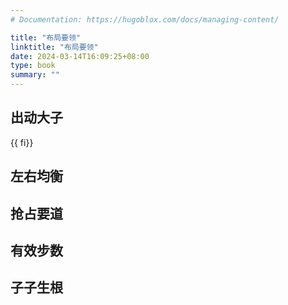```yaml
---
# Documentation: https://hugoblox.com/docs/managing-content/

title: "布局要领"
linktitle: "布局要领"
date: 2024-03-14T16:09:25+08:00
type: book
summary: ""
---
```


## 出动大子

{{ fi}}

## 左右均衡

## 抢占要道

## 有效步数

## 子子生根